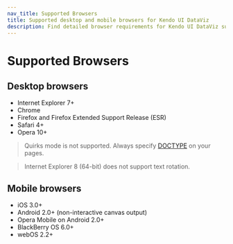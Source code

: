 ```yaml
---
nav_title: Supported Browsers
title: Supported desktop and mobile browsers for Kendo UI DataViz
description: Find detailed browser requirements for Kendo UI DataViz suite.
---
```


# Supported Browsers

## Desktop browsers

*   Internet Explorer 7+
*   Chrome
*   Firefox and Firefox Extended Support Release (ESR)
*   Safari 4+
*   Opera 10+

> Quirks mode is not supported. Always specify [DOCTYPE](http://reference.sitepoint.com/html/doctypes) on your pages.

> Internet Explorer 8 (64-bit) does not support text rotation.

## Mobile browsers

*   iOS 3.0+
*   Android 2.0+ (non-interactive canvas output)
*   Opera Mobile on Android 2.0+
*   BlackBerry OS 6.0+
*   webOS 2.2+
